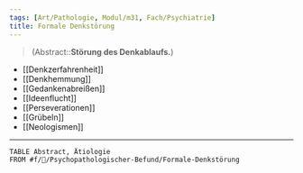 ```yaml
---
tags: [Art/Pathologie, Modul/m31, Fach/Psychiatrie]
title: Formale Denkstörung
---
```

> (Abstract::**Störung des Denkablaufs.**)
- [[Denkzerfahrenheit]]
- [[Denkhemmung]]
- [[Gedankenabreißen]]
- [[Ideenflucht]]
- [[Perseverationen]]
- [[Grübeln]]
- [[Neologismen]]
---
```dataview
TABLE Abstract, Ätiologie
FROM #f/💭/Psychopathologischer-Befund/Formale-Denkstörung 
```